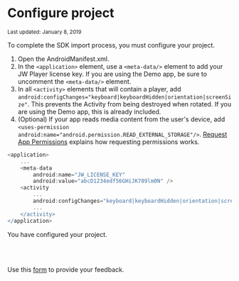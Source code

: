 # Configure project
<sup>Last updated: January 8, 2019</sup>

To complete the SDK import process, you must configure your project.

1. Open the AndroidManifest.xml.
2. In the `<application>` element, use a `<meta-data/>` element to add your JW Player license key. If you are using the Demo app, be sure to uncomment the `<meta-data/>` element.
3. In all `<activity>` elements that will contain a player, add `android:configChanges="keyboard|keyboardHidden|orientation|screenSize"`.  This prevents the Activity from being destroyed when rotated. If you are using the Demo app, this is already included.
4. (Optional) If your app reads media content from the user's device, add `<uses-permission android:name="android.permission.READ_EXTERNAL_STORAGE"/>`. <a href="https://developer.android.com/training/permissions/requesting" target="_blank">Request App Permissions</a> explains how requesting permissions works.

```groovy
<application>
    ...
    <meta-data
        android:name="JW_LICENSE_KEY"
        android:value="abcD1234edf56GHiJK789lm0N" />
    <activity
        ...
        android:configChanges="keyboard|keyboardHidden|orientation|screenSize">
        ...
    </activity>
</application>
```

You have configured your project.

<br/><br/>
<div id="wufoo-mff60sc1xnn4cu">
Use this <a href="https://jwplayerdocs.wufoo.com/forms/mff60sc1xnn4cu">form</a> to provide your feedback.
</div>
<script type="text/javascript">var mff60sc1xnn4cu;(function(d, t) {
var s = d.createElement(t), options = {
'userName':'jwplayerdocs',
'formHash':'mff60sc1xnn4cu',
'autoResize':true,
'height':'288',
'async':true,
'host':'wufoo.com',
'header':'show',
'ssl':true,
'defaultValues': 'field118=' + location.pathname};
s.src = ('https:' == d.location.protocol ? 'https://' : 'http://') + 'www.wufoo.com/scripts/embed/form.js';
s.onload = s.onreadystatechange = function() {
var rs = this.readyState; if (rs) if (rs != 'complete') if (rs != 'loaded') return;
try { mff60sc1xnn4cu = new WufooForm();mff60sc1xnn4cu.initialize(options);mff60sc1xnn4cu.display(); } catch (e) {}};
var scr = d.getElementsByTagName(t)[0], par = scr.parentNode; par.insertBefore(s, scr);
})(document, 'script');</script>
